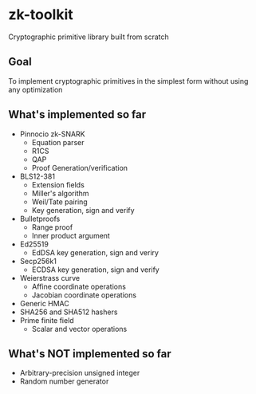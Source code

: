 # zk-toolkit
Cryptographic primitive library built from scratch

## Goal
To implement cryptographic primitives in the simplest form without using any optimization

## What's implemented so far
- Pinnocio zk-SNARK
  - Equation parser
  - R1CS
  - QAP
  - Proof Generation/verification
- BLS12-381 
  - Extension fields
  - Miller's algorithm
  - Weil/Tate pairing
  - Key generation, sign and verify
- Bulletproofs
  - Range proof
  - Inner product argument
- Ed25519
  - EdDSA key generation, sign and veriry
- Secp256k1
  - ECDSA key generation, sign and verify
- Weierstrass curve
  - Affine coordinate operations
  - Jacobian coordinate operations
- Generic HMAC
- SHA256 and SHA512 hashers
- Prime finite field
  - Scalar and vector operations

## What's NOT implemented so far
- Arbitrary-precision unsigned integer
- Random number generator

